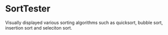 # SortTester
Visually displayed various sorting algorithms such as quicksort, bubble sort, insertion sort and seleciton sort.
